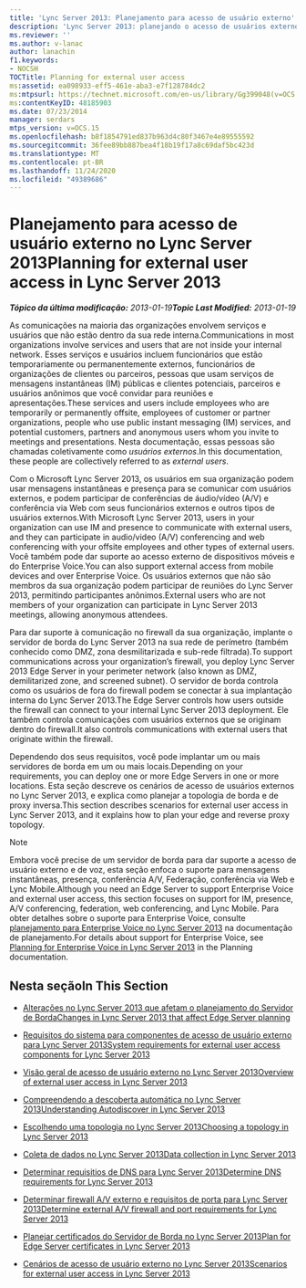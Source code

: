 ```yaml
---
title: 'Lync Server 2013: Planejamento para acesso de usuário externo'
description: 'Lync Server 2013: planejando o acesso de usuários externos.'
ms.reviewer: ''
ms.author: v-lanac
author: lanachin
f1.keywords:
- NOCSH
TOCTitle: Planning for external user access
ms:assetid: ea098933-eff5-461e-aba3-e7f128784dc2
ms:mtpsurl: https://technet.microsoft.com/en-us/library/Gg399048(v=OCS.15)
ms:contentKeyID: 48185903
ms.date: 07/23/2014
manager: serdars
mtps_version: v=OCS.15
ms.openlocfilehash: b8f1854791ed837b963d4c80f3467e4e89555592
ms.sourcegitcommit: 36fee89bb887bea4f18b19f17a8c69daf5bc423d
ms.translationtype: MT
ms.contentlocale: pt-BR
ms.lasthandoff: 11/24/2020
ms.locfileid: "49389686"
---
```

# <a name="planning-for-external-user-access-in-lync-server-2013"></a><span data-ttu-id="c367b-103">Planejamento para acesso de usuário externo no Lync Server 2013</span><span class="sxs-lookup"><span data-stu-id="c367b-103">Planning for external user access in Lync Server 2013</span></span>

<div data-xmlns="http://www.w3.org/1999/xhtml">

<div class="topic" data-xmlns="http://www.w3.org/1999/xhtml" data-msxsl="urn:schemas-microsoft-com:xslt" data-cs="https://msdn.microsoft.com/">

<div data-asp="https://msdn2.microsoft.com/asp">



</div>

<div id="mainSection">

<div id="mainBody"><span data-ttu-id="c367b-104">

<span> </span></span><span class="sxs-lookup"><span data-stu-id="c367b-104">

<span> </span></span></span>

<span data-ttu-id="c367b-105">_**Tópico da última modificação:** 2013-01-19_</span><span class="sxs-lookup"><span data-stu-id="c367b-105">_**Topic Last Modified:** 2013-01-19_</span></span>

<span data-ttu-id="c367b-106">As comunicações na maioria das organizações envolvem serviços e usuários que não estão dentro da sua rede interna.</span><span class="sxs-lookup"><span data-stu-id="c367b-106">Communications in most organizations involve services and users that are not inside your internal network.</span></span> <span data-ttu-id="c367b-107">Esses serviços e usuários incluem funcionários que estão temporariamente ou permanentemente externos, funcionários de organizações de clientes ou parceiros, pessoas que usam serviços de mensagens instantâneas (IM) públicas e clientes potenciais, parceiros e usuários anônimos que você convidar para reuniões e apresentações.</span><span class="sxs-lookup"><span data-stu-id="c367b-107">These services and users include employees who are temporarily or permanently offsite, employees of customer or partner organizations, people who use public instant messaging (IM) services, and potential customers, partners and anonymous users whom you invite to meetings and presentations.</span></span> <span data-ttu-id="c367b-108">Nesta documentação, essas pessoas são chamadas coletivamente como *usuários externos*.</span><span class="sxs-lookup"><span data-stu-id="c367b-108">In this documentation, these people are collectively referred to as *external users*.</span></span>

<span data-ttu-id="c367b-109">Com o Microsoft Lync Server 2013, os usuários em sua organização podem usar mensagens instantâneas e presença para se comunicar com usuários externos, e podem participar de conferências de áudio/vídeo (A/V) e conferência via Web com seus funcionários externos e outros tipos de usuários externos.</span><span class="sxs-lookup"><span data-stu-id="c367b-109">With Microsoft Lync Server 2013, users in your organization can use IM and presence to communicate with external users, and they can participate in audio/video (A/V) conferencing and web conferencing with your offsite employees and other types of external users.</span></span> <span data-ttu-id="c367b-110">Você também pode dar suporte ao acesso externo de dispositivos móveis e do Enterprise Voice.</span><span class="sxs-lookup"><span data-stu-id="c367b-110">You can also support external access from mobile devices and over Enterprise Voice.</span></span> <span data-ttu-id="c367b-111">Os usuários externos que não são membros da sua organização podem participar de reuniões do Lync Server 2013, permitindo participantes anônimos.</span><span class="sxs-lookup"><span data-stu-id="c367b-111">External users who are not members of your organization can participate in Lync Server 2013 meetings, allowing anonymous attendees.</span></span>

<span data-ttu-id="c367b-112">Para dar suporte à comunicação no firewall da sua organização, implante o servidor de borda do Lync Server 2013 na sua rede de perímetro (também conhecido como DMZ, zona desmilitarizada e sub-rede filtrada).</span><span class="sxs-lookup"><span data-stu-id="c367b-112">To support communications across your organization’s firewall, you deploy Lync Server 2013 Edge Server in your perimeter network (also known as DMZ, demilitarized zone, and screened subnet).</span></span> <span data-ttu-id="c367b-113">O servidor de borda controla como os usuários de fora do firewall podem se conectar à sua implantação interna do Lync Server 2013.</span><span class="sxs-lookup"><span data-stu-id="c367b-113">The Edge Server controls how users outside the firewall can connect to your internal Lync Server 2013 deployment.</span></span> <span data-ttu-id="c367b-114">Ele também controla comunicações com usuários externos que se originam dentro do firewall.</span><span class="sxs-lookup"><span data-stu-id="c367b-114">It also controls communications with external users that originate within the firewall.</span></span>

<span data-ttu-id="c367b-115">Dependendo dos seus requisitos, você pode implantar um ou mais servidores de borda em um ou mais locais.</span><span class="sxs-lookup"><span data-stu-id="c367b-115">Depending on your requirements, you can deploy one or more Edge Servers in one or more locations.</span></span> <span data-ttu-id="c367b-116">Esta seção descreve os cenários de acesso de usuários externos no Lync Server 2013, e explica como planejar a topologia de borda e de proxy inversa.</span><span class="sxs-lookup"><span data-stu-id="c367b-116">This section describes scenarios for external user access in Lync Server 2013, and it explains how to plan your edge and reverse proxy topology.</span></span>

<div>


> [!NOTE]  
> <span data-ttu-id="c367b-117">Embora você precise de um servidor de borda para dar suporte a acesso de usuário externo e de voz, esta seção enfoca o suporte para mensagens instantâneas, presença, conferência A/V, Federação, conferência via Web e Lync Mobile.</span><span class="sxs-lookup"><span data-stu-id="c367b-117">Although you need an Edge Server to support Enterprise Voice and external user access, this section focuses on support for IM, presence, A/V conferencing, federation, web conferencing, and Lync Mobile.</span></span> <span data-ttu-id="c367b-118">Para obter detalhes sobre o suporte para Enterprise Voice, consulte <A href="lync-server-2013-planning-for-enterprise-voice.md">planejamento para Enterprise Voice no Lync Server 2013</A> na documentação de planejamento.</span><span class="sxs-lookup"><span data-stu-id="c367b-118">For details about support for Enterprise Voice, see <A href="lync-server-2013-planning-for-enterprise-voice.md">Planning for Enterprise Voice in Lync Server 2013</A> in the Planning documentation.</span></span>



</div>

<div>

## <a name="in-this-section"></a><span data-ttu-id="c367b-119">Nesta seção</span><span class="sxs-lookup"><span data-stu-id="c367b-119">In This Section</span></span>

  - [<span data-ttu-id="c367b-120">Alterações no Lync Server 2013 que afetam o planejamento do Servidor de Borda</span><span class="sxs-lookup"><span data-stu-id="c367b-120">Changes in Lync Server 2013 that affect Edge Server planning</span></span>](lync-server-2013-changes-in-lync-server-that-affect-edge-server-planning.md)

  - [<span data-ttu-id="c367b-121">Requisitos do sistema para componentes de acesso de usuário externo para Lync Server 2013</span><span class="sxs-lookup"><span data-stu-id="c367b-121">System requirements for external user access components for Lync Server 2013</span></span>](lync-server-2013-system-requirements-for-external-user-access-components.md)

  - [<span data-ttu-id="c367b-122">Visão geral de acesso de usuário externo no Lync Server 2013</span><span class="sxs-lookup"><span data-stu-id="c367b-122">Overview of external user access in Lync Server 2013</span></span>](lync-server-2013-overview-of-external-user-access.md)

  - [<span data-ttu-id="c367b-123">Compreendendo a descoberta automática no Lync Server 2013</span><span class="sxs-lookup"><span data-stu-id="c367b-123">Understanding Autodiscover in Lync Server 2013</span></span>](lync-server-2013-understanding-autodiscover.md)

  - [<span data-ttu-id="c367b-124">Escolhendo uma topologia no Lync Server 2013</span><span class="sxs-lookup"><span data-stu-id="c367b-124">Choosing a topology in Lync Server 2013</span></span>](lync-server-2013-choosing-a-topology.md)

  - [<span data-ttu-id="c367b-125">Coleta de dados no Lync Server 2013</span><span class="sxs-lookup"><span data-stu-id="c367b-125">Data collection in Lync Server 2013</span></span>](lync-server-2013-data-collection.md)

  - [<span data-ttu-id="c367b-126">Determinar requisitios de DNS para Lync Server 2013</span><span class="sxs-lookup"><span data-stu-id="c367b-126">Determine DNS requirements for Lync Server 2013</span></span>](lync-server-2013-determine-dns-requirements.md)

  - [<span data-ttu-id="c367b-127">Determinar firewall A/V externo e requisitos de porta para Lync Server 2013</span><span class="sxs-lookup"><span data-stu-id="c367b-127">Determine external A/V firewall and port requirements for Lync Server 2013</span></span>](lync-server-2013-determine-external-a-v-firewall-and-port-requirements.md)

  - [<span data-ttu-id="c367b-128">Planejar certificados do Servidor de Borda no Lync Server 2013</span><span class="sxs-lookup"><span data-stu-id="c367b-128">Plan for Edge Server certificates in Lync Server 2013</span></span>](lync-server-2013-plan-for-edge-server-certificates.md)

  - [<span data-ttu-id="c367b-129">Cenários de acesso de usuário externo no Lync Server 2013</span><span class="sxs-lookup"><span data-stu-id="c367b-129">Scenarios for external user access in Lync Server 2013</span></span>](lync-server-2013-scenarios-for-external-user-access.md)

<span data-ttu-id="c367b-130"></div>

</div>

<span> </span>

</div>

</div>

</span><span class="sxs-lookup"><span data-stu-id="c367b-130"></div>

</div>

<span> </span>

</div>

</div>

</span></span></div>

